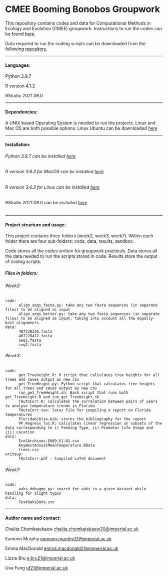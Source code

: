 # CMEE Booming Bonobos Groupwork

This repository contains codes and data for Computational Methods in Ecology and Evolution (CMEE) groupwork.
Instructions to run the codes can be found [here](https://mhasoba.github.io/TheMulQuaBio/intro.html).

Data required to run the coding scripts can be downloaded from the following [repository](https://github.com/mhasoba/TheMulQuaBio).

***

#### Languages:
Python 3.9.7

R version 4.1.2

RStudio 2021.09.0


***********
#### Dependencies:
A UNIX based Operating System is needed to run the projects. Linux and Mac OS are both possible options. Linux Ubuntu can be downloaded [here](https://ubuntu.com/)


******************
#### Installation:

###### Python 3.9.7 can be installed [here](https://www.python.org/downloads/release/python-397/)

###### R version 3.6.3 for MacOS can be installed [here](https://cran.r-project.org/bin/macosx/)
###### R version 3.6.3 for Linux can be installed [here](https://cran.r-project.org/)
###### RStudio 2021.09.0 can be installed [here](https://www.rstudio.com/products/rstudio/download/)

***********

#### Project structure and usage:
This project contains three folders (week2, week3, week7).
Within each folder there are four sub-folders: code, data, results, sandbox.

Code stores all the codes written for groupwork practicals. Data stores all the data needed to run the scripts stored in code. Results store the output of coding scripts.

##### Files in folders:
###### Week2:

    code:
          align_seqs_fasta.py: take any two fasta sequences (in separate files) to be aligned as input
          align_seqs_better.py: take any two fasta sequences (in separate files) to be aligned as input, taking into account all the equally-best alignments
    data:
          407228326.fasta
          407228412.fasta
          seq1.fasta
          seq2.fasta


###### Week3:
    code:
          get_TreeHeight.R: R script that calculates tree heights for all trees and saves output as new csv
          get_TreeHeight.py: Python script that calculates tree heights for all trees and saves output as new csv
          run_get_TreeHeight.sh: Bash script that runs both get_TreeHeight.R and run_get_TreeHeight.sh
          TAutoCorr.R: calculates the correlation between pairs of years to analyse temperature trends in Florida
          TAutoCorr.tex: latex file for compiling a report on Florida temperatures
          Floridabiblio.bib: stores the bibliography for the report
          PP_Regress_loc.R: calculates linear regression on subsets of the data corresponding to i) Feeding Type, ii) Predator life Stage and iii) Location
    data:
          EcolArchives-E089-51-D1.csv
          KeyWestAnnualMeanTemperature.RData
          trees.csv
    writeup:
          TAutoCorr.pdf - Compiled LaTeX document

###### Week7:
    code:
          oaks_debugme.py: search for oaks in a given dataset while handling for slight typos
    data:
          TestOaksData.csv



*****************
#### Author name and contact:
Chalita Chomkatekaew chalita.chomkatekaew20@imperial.ac.uk

Eamonn Murphy eamonn.murphy21@imperial.ac.uk

Emma MacDonald emma.macdonald21@imperial.ac.uk

Lizzie Bru e.bru21@imperial.ac.uk

Uva Fung uf21@imperial.ac.uk
